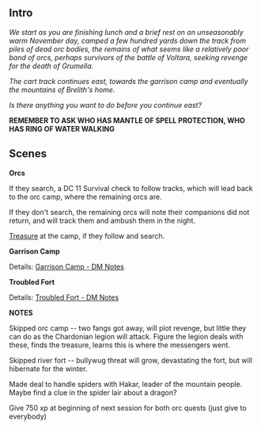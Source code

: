 ## Intro
 
_We start as you are finishing lunch and a brief rest on an unseasonably warm November day, camped a few hundred yards down the track from piles of dead orc bodies, the remains of what seems like a relatively poor band of orcs, perhaps survivors of the battle of Voltara, seeking revenge for the death of Grumella._
 
_The cart track continues east, towards the garrison camp and eventually the mountains of Brelith's home._
 
_Is there anything you want to do before you continue east?_
 
**REMEMBER TO ASK WHO HAS MANTLE OF SPELL PROTECTION, WHO HAS RING OF WATER WALKING**
 
## Scenes
 
**Orcs**
 
If they search, a DC 11 Survival check to follow tracks, which will lead back to the orc camp, where the remaining orcs are.
 
If they don't search, the remaining orcs will note their companions did not return, and will track them and ambush them in the night.
 
[Treasure](Orc%20Attack%20-%20DM%20Notes.md) at the camp, if they follow and search.
 
**Garrison Camp**
 
Details: [Garrison Camp - DM Notes](Garrison%20Camp%20-%20DM%20Notes.md)
 
**Troubled Fort**
 
Details: [Troubled Fort - DM Notes](Troubled%20Fort%20-%20DM%20Notes.md)
   

**NOTES**
 
Skipped orc camp -- two fangs got away, will plot revenge, but little they can do as the Chardonian legion will attack. Figure the legion deals with these, finds the treasure, learns this is where the messengers went.
 
Skipped river fort -- bullywug threat will grow, devastating the fort, but will hibernate for the winter.
 
Made deal to handle spiders with Hakar, leader of the mountain people. Maybe find a clue in the spider lair about a dragon?
 
Give 750 xp at beginning of next session for both orc quests (just give to everybody)
